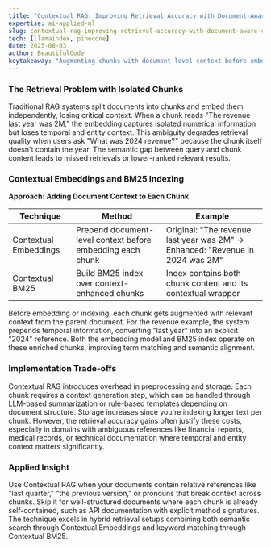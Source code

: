 ```yaml
---
title: "Contextual RAG: Improving Retrieval Accuracy with Document-Aware Chunking"
expertise: ai-applied-ml
slug: contextual-rag-improving-retrieval-accuracy-with-document-aware-chunking
tech: [llamaindex, pinecone]
date: 2025-08-03
author: BeautifulCode
keytakeaway: "Augmenting chunks with document-level context before embedding and indexing bridges the semantic gap between ambiguous chunk content and precise user queries, significantly improving retrieval accuracy in RAG systems."
---
```


### The Retrieval Problem with Isolated Chunks

Traditional RAG systems split documents into chunks and embed them independently, losing critical context. When a chunk reads "The revenue last year was 2M," the embedding captures isolated numerical information but loses temporal and entity context. This ambiguity degrades retrieval quality when users ask "What was 2024 revenue?" because the chunk itself doesn't contain the year. The semantic gap between query and chunk content leads to missed retrievals or lower-ranked relevant results.

### Contextual Embeddings and BM25 Indexing

**Approach: Adding Document Context to Each Chunk**

| Technique | Method | Example |
|-----------|--------|---------|
| Contextual Embeddings | Prepend document-level context before embedding each chunk | Original: "The revenue last year was 2M" → Enhanced: "Revenue in 2024 was 2M" |
| Contextual BM25 | Build BM25 index over context-enhanced chunks | Index contains both chunk content and its contextual wrapper |

Before embedding or indexing, each chunk gets augmented with relevant context from the parent document. For the revenue example, the system prepends temporal information, converting "last year" into an explicit "2024" reference. Both the embedding model and BM25 index operate on these enriched chunks, improving term matching and semantic alignment.

### Implementation Trade-offs

Contextual RAG introduces overhead in preprocessing and storage. Each chunk requires a context generation step, which can be handled through LLM-based summarization or rule-based templates depending on document structure. Storage increases since you're indexing longer text per chunk. However, the retrieval accuracy gains often justify these costs, especially in domains with ambiguous references like financial reports, medical records, or technical documentation where temporal and entity context matters significantly.

### Applied Insight

Use Contextual RAG when your documents contain relative references like "last quarter," "the previous version," or pronouns that break context across chunks. Skip it for well-structured documents where each chunk is already self-contained, such as API documentation with explicit method signatures. The technique excels in hybrid retrieval setups combining both semantic search through Contextual Embeddings and keyword matching through Contextual BM25.